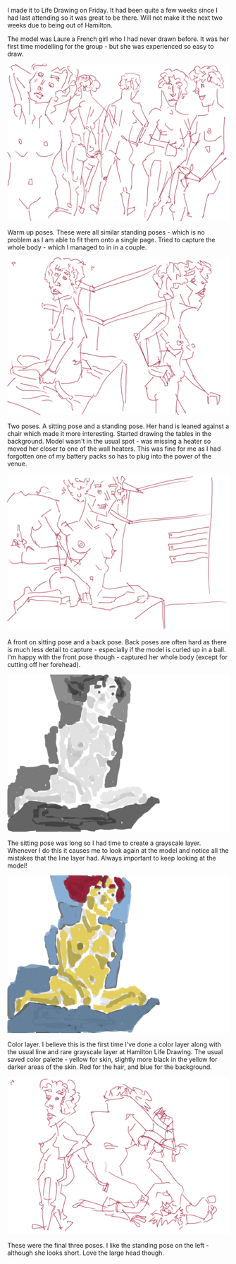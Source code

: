 I made it to Life Drawing on Friday. It had been quite a few weeks since I had last attending so it was great to be there. Will not make it the next two weeks due to being out of Hamilton. 

The model was Laure a French girl who I had never drawn before. It was her first time modelling for the group - but she was experienced so easy to draw. 



![ldh-laure-warmu](/galleries/2016/09/26/ldh-laure-warmup.png)

Warm up poses. These were all similar standing poses - which is no problem as I am able to fit them onto a single page. Tried to capture the whole body - which I managed to in in a couple. 

![ldh-laure-back2back](/galleries/2016/09/26/ldh-laure-back2back.png)

Two poses. A sitting pose and a standing pose. Her hand is leaned against a chair which made it more interesting. Started drawing the tables in the background. Model wasn't in the usual spot - was missing a heater so moved her closer to one of the wall heaters. This was fine for me as I had forgotten one of my battery packs so has to plug into the power of the venue. 

![ldh-laure-sittinhere](/galleries/2016/09/26/ldh-laure-sittinhere.png)

A front on sitting pose and a back pose. Back poses are often hard as there is much less detail to capture - especially if the model is curled up in a ball. I'm happy with the front pose though - captured her whole body (except for cutting off her forehead).


![ldh-laure-sittinhere-grayscale](/galleries/2016/09/26/ldh-laure-sittinhere-grayscale.png)

The sitting pose was long so I had time to create a grayscale layer. Whenever I do this it causes me to look again at the model and notice all the mistakes that the line layer had. Always important to keep looking at the model! 

![ldh-laure-sittinhere-color](/galleries/2016/09/26/ldh-laure-sittinhere-color.png)

Color layer. I believe this is the first time I've done a color layer along with the usual line and rare grayscale layer at Hamilton Life Drawing. The usual saved color palette - yellow for skin, slightly more black in the yellow for darker areas of the skin. Red for the hair, and blue for the background. 

![ldh-laure-final3](/galleries/2016/09/26/ldh-laure-final3.png)

These were the final three poses. I like the standing pose on the left - although she looks short. Love the large head though.



